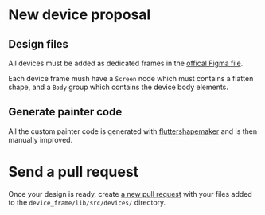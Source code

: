 # New device proposal

## Design files

All devices must be added as dedicated frames in the [offical Figma file](https://www.figma.com/file/WIamxcVDlHvxcCjLvJnwmR/DevicePreview---Frames?node-id=0%3A1).

Each device frame mush have a `Screen` node which must contains a flatten shape, and a `Body` group which contains the device body elements.

## Generate painter code

All the custom painter code is generated with [fluttershapemaker](https://fluttershapemaker.com/) and is then manually improved. 

# Send a pull request

Once your design is ready, create [a new pull request](https://github.com/Imron-Code17/flutter_device_preview/pulls) with your files added to the `device_frame/lib/src/devices/` directory.